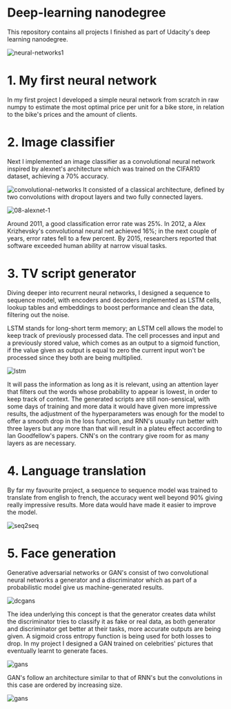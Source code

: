 # Deep-learning nanodegree 

This repository contains all projects I finished as part of Udacity's deep learning nanodegree.

![neural-networks1](https://user-images.githubusercontent.com/22200326/28597802-3de678e0-71a0-11e7-94b8-6ceef91cfd30.png)


# 1. My first neural network 

In my first project I developed a simple neural network from scratch in raw numpy to estimate the most optimal price per unit for a bike store, in relation to the bike's prices and the amount of clients.

# 2. Image classifier 

Next I implemented an image classifier as a convolutional neural network inspired by alexnet's architecture which was trained on the CIFAR10 dataset, achieving a 70% accuracy.

![convolutional-networks](https://user-images.githubusercontent.com/22200326/28600440-3d5bb43c-71b2-11e7-9836-84f9d502ca5a.png)
It consisted of a classical architecture, defined by two convolutions with dropout layers and two fully connected layers.

![08-alexnet-1](https://user-images.githubusercontent.com/22200326/28600444-43e89bbc-71b2-11e7-9152-db7b5cc999fb.png)

Around 2011, a good classification error rate was 25%. In 2012, a Alex Krizhevsky's convolutional neural net achieved 16%; in the next couple of years, error rates fell to a few percent. By 2015, researchers reported that software exceeded human ability at narrow visual tasks.

# 3. TV script generator 

Diving deeper into recurrent neural networks, I designed a sequence to sequence model, with encoders and decoders implemented as LSTM cells, lookup tables and embeddings to boost performance and clean the data, filtering out the noise.

LSTM stands for long-short term memory; an LSTM cell allows the model to keep track of previously processed data. 
The cell processes and input and a previously stored value, which comes as an output to a sigmoid function, if the value given as output is equal to zero the current input won't be processed since they both are being multiplied.

![lstm](https://user-images.githubusercontent.com/22200326/28600459-601ffbcc-71b2-11e7-8b97-2a5ecfe42a3d.jpg)

It will pass the information as long as it is relevant, using an attention layer that filters out the words whose probability to appear is lowest, in order to keep track of context.
The generated scripts are still non-sensical, with some days of training and more data it would have given more impressive results, the adjustment of the hyperparameters was enough for the model to offer a smooth drop in the loss function, and RNN's usually run better with three layers but any more than that will result in a plateu effect according to Ian Goodfellow's papers. CNN's on the contrary give room for as many layers as are necessary.

# 4. Language translation 

By far my favourite project, a sequence to sequence model was trained to translate from english to french, the accuracy went well beyond 90% giving really impressive results. 
More data would have made it easier to improve the model. 

![seq2seq](https://user-images.githubusercontent.com/22200326/28600461-670e2882-71b2-11e7-98af-60e61e7584f8.png)

# 5. Face generation 

Generative adversarial networks or GAN's consist of two convolutional neural networks a generator and a discriminator which as part of a probabilistic model give us machine-generated results. 

![dcgans](https://user-images.githubusercontent.com/22200326/28600533-e4bbba56-71b2-11e7-87e7-f739fa55190e.png)

The idea underlying this concept is that the generator creates data whilst the discriminator tries to classify it as fake or real data, as both generator and discriminator get better at their tasks,
more accurate outputs are being given.
A sigmoid cross entropy function is being used for both losses to drop.
In my project I designed a GAN trained on celebrities' pictures that eventually learnt to generate faces.

![gans](https://user-images.githubusercontent.com/22200326/28600538-e955e078-71b2-11e7-8690-bfeb8e67998a.png)

GAN's follow an architecture similar to that of RNN's but the convolutions in this case are ordered
by increasing size.

![gans](https://user-images.githubusercontent.com/22200326/28600538-e955e078-71b2-11e7-8690-bfeb8e67998a.png)



